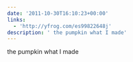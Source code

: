 ```yaml
---
date: '2011-10-30T16:10:23+00:00'
links:
  - 'http://yfrog.com/es99822648j'
description: ' the pumpkin what I made'
---
```

 the pumpkin what I made
